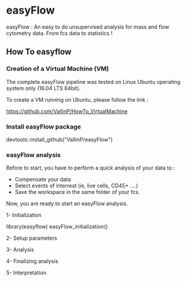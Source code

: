 # easyFlow
easyFlow : An easy to do unsupervised analysis for mass and flow cytometry data.
From fcs data to statistics !

## How To easyflow

### Creation of a Virtual Machine (VM)

The complete easyFlow pipeline was tested on Linux Ubuntu operating system only (16.04 LTS 64bit). 

To create a VM running on Ubuntu, please follow the link :

https://github.com/VallinP/HowTo_VirtualMachine


### Install easyFlow package

devtools::install_github("VallinP/easyFlow")


### easyFlow analysis

Before to start, you have to perform a quick analysis of your data to :
- Compensate your data
- Select events of interrest (ie, live cells, CD45+ ....) 
- Save the workspace in the same folder of your fcs.

Now, you are ready to start an easyFlow analysis.

1- Initialization

library(easyflow)
easyFlow_initialization()


2- Setup parameters


3- Analysis


4- Finalizing analysis


5- Interpretation

